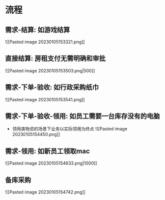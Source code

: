 # 流程

## 需求-结算: 如游戏结算

![[Pasted image 20230105153321.png]]

## 直接结算: 房租支付无需明确和审批

![[Pasted image 20230105153503.png|500]]

## 需求-下单-验收: 如行政采购纸巾

![[Pasted image 20230105153541.png]]

## 需求-下单-验收-领用: 如员工需要一台库存没有的电脑

- 领用类物资的场景下业务以实际领用为终点
![[Pasted image 20230105154450.png]]

## 需求-领用: 如新员工领取mac

![[Pasted image 20230105154633.png|1000]]

## 备库采购

![[Pasted image 20230105154742.png]]